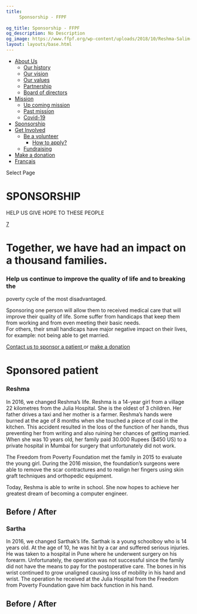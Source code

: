 ```yaml
---
title: 
     Sponsorship - FFPF
    
og_title: Sponsorship - FFPF
og_description: No Description
og_image: https://www.ffpf.org/wp-content/uploads/2018/10/Reshma-Salim-Sheikh-650x530-300x245.png
layout: layouts/base.html
---
```

[ ](/en/get-involved)

  * [ About Us ](/en/about-us)
    * [ Our history ](/en/about-us#history)
    * [ Our vision ](/en/about-us#vision)
    * [ Our values ](/en/about-us#values)
    * [ Partnership ](/en/about-us#partnership)
    * [ Board of directors ](/en/about-us#board)
  * [ Mission ](/en/mission)
    * [ Up coming mission ](/en/mission#up)
    * [ Past mission ](/en/mission#past)
    * [ Covid-19 ]( /en/article/2020/covid-19-en/)
  * [ Sponsorship ](/en/sponsorship)
  * [ Get Involved ](/en/get-involved)
    * [ Be a volunteer ](/en/get-involved#apply)
      * [ How to apply? ](/en/get-involved#apply)
    * [ Fundraising ](/en/get-involved#collecte)
  * [ Make a donation ](/en/donate/)
  * [ Français ](/fr/parrainage/)

[ ]( )

Select Page

#  SPONSORSHIP

HELP US GIVE HOPE TO THESE PEOPLE

[ 7  ](/en/sponsorship#)

#  Together, we have had an impact on a thousand families.

###  Help us continue to improve the quality of life and to breaking the
poverty cycle of the most disadvantaged.

Sponsoring one person will allow them to received medical care that will
improve their quality of life. Some suffer from handicaps that keep them from
working and from even meeting their basic needs.  
For others, their small handicaps have major negative impact on their lives,
for example: not being able to get married.

[ Contact us to sponsor a patient ](/en/contact/) or [ make a donation
](/en/donate/)

#  Sponsored patient

###  Reshma

In 2016, we changed Reshma’s life. Reshma is a 14-year girl from a village 22
kilometres from the Julia Hospital. She is the oldest of 3 children. Her
father drives a taxi and her mother is a farmer. Reshma’s hands were burned at
the age of 8 months when she touched a piece of coal in the kitchen. This
accident resulted in the loss of the function of her hands, thus preventing
her from writing and also ruining her chances of getting married. When she was
10 years old, her family paid 30.000 Rupees ($450 US) to a private hospital in
Mumbai for surgery that unfortunately did not work.

The Freedom from Poverty Foundation met the family in 2015 to evaluate the
young girl. During the 2016 mission, the foundation’s surgeons were able to
remove the scar contractures and to realign her fingers using skin graft
techniques and orthopedic equipment.

Today, Reshma is able to write in school. She now hopes to achieve her
greatest dream of becoming a computer engineer.

##  Before / After

###  Sartha

In 2016, we changed Sarthak’s life. Sarthak is a young schoolboy who is 14
years old. At the age of 10, he was hit by a car and suffered serious
injuries. He was taken to a hospital in Pune where he underwent surgery on his
forearm. Unfortunately, the operation was not successful since the family did
not have the means to pay for the postoperative care. The bones in his wrist
continued to grow unaligned causing loss of mobility in his hand and wrist.
The operation he received at the Julia Hospital from the Freedom from Poverty
Foundation gave him back function in his hand.

##  Before / After




